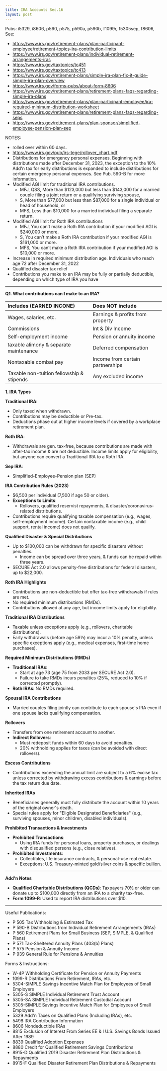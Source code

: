 ```yaml
---
title: IRA Accounts Sec.16
layout: post
---
```


Pubs: i5329, i8606, p560, p575, p590a, p590b, f1099r, f5305sep, f8606, 
See:
- https://www.irs.gov/retirement-plans/plan-participant-employee/retirement-topics-ira-contribution-limits
- https://www.irs.gov/retirement-plans/individual-retirement-arrangements-iras
- https://www.irs.gov/taxtopics/tc451
- https://www.irs.gov/taxtopics/tc413
- https://www.irs.gov/retirement-plans/simple-ira-plan-fix-it-guide-simple-ira-plan-overview
- https://www.irs.gov/forms-pubs/about-form-8606
- https://www.irs.gov/retirement-plans/retirement-plans-faqs-regarding-simple-ira-plans
- https://www.irs.gov/retirement-plans/plan-participant-employee/ira-required-minimum-distribution-worksheet
- https://www.irs.gov/retirement-plans/retirement-plans-faqs-regarding-seps
- https://www.irs.gov/retirement-plans/plan-sponsor/simplified-employee-pension-plan-sep

NOTES: 
- rolled over within 60 days. 
- https://www.irs.gov/pub/irs-tege/rollover_chart.pdf
- Distributions for emergency personal expenses. Beginning with distributions made after December 31, 2023, the exception to the 10% Add'n tax for early distributions is expanded to include distributions for certain emergency personal expenses. See Pub. 590-B for more information.
- Modified AGI limit for traditional IRA contributions.
  - MFJ, QSS, More than $123,000 but less than $143,000 for a married couple filing a joint return or a qualifying surviving spouse,
  - S, More than $77,000 but less than $87,000 for a single individual or head of household, or
  - MFS, Less than $10,000 for a married individual filing a separate return.
- Modified AGI limit for Roth IRA contributions
  - MFJ, You can’t make a Roth IRA contribution if your modified AGI is $240,000 or more.
  - S, You can’t make a Roth IRA contribution if your modified AGI is $161,000 or more.
  - MFS, You can’t make a Roth IRA contribution if your modified AGI is $10,000 or more.
- Increase in required minimum distribution age. Individuals who reach age 72 after December 31, 2022
- Qualified disaster tax relief
- Contributions you make to an IRA may be fully or partially deductible, depending on which type of IRA you have


---

**Q1. What contributions can I make to an IRA?**

|Includes (EARNED INCONE) | Does NOT include |
|:-|:-|
| Wages, salaries, etc. | Earnings & profits from property |
| Commissions | Int & Div Income |
| Self-employment income | Pension or annuity income |
| taxable alimony & separate maintenance | Deferred compensation |
| Nontaxable combat pay | Income from certain partnerships |
| Taxable non-tuition fellowship & stipends | Any excluded income |

**1. IRA Types**

**Traditional IRA**: 
- Only taxed when withdrawn. 
- Contributions may be deductible or Pre-tax.
- Deductions phase out at higher income levels if covered by a workplace retirement plan.

**Roth IRA**: 
- Withdrawals are gen. tax-free, because contributions are made with after-tax income & are not deductible. Income limits apply for eligibility, but anyone can convert a Traditional IRA to a Roth IRA.

**Sep  IRA**: 
- Simplified-Employee-Pension plan (SEP)

**IRA Contribution Rules (2023)**
- $6,500 per individual (7,500 if age 50 or older).
- **Exceptions to Limits**:
  - Rollovers, qualified reservist repayments, & disaster/coronavirus-related distributions.
- Contributions require qualifying taxable compensation (e.g., wages, self-employment income). Certain nontaxable income (e.g., child support, rental income) does not qualify.

**Qualified Disaster & Special Distributions**
- Up to $100,000 can be withdrawn for specific disasters without penalties.
  - Income can be spread over three years, & funds can be repaid within three years.
- SECURE Act 2.0 allows penalty-free distributions for federal disasters, up to $22,000.

**Roth IRA Highlights**
- Contributions are non-deductible but offer tax-free withdrawals if rules are met.
- No required minimum distributions (RMDs).
- Contributions allowed at any age, but income limits apply for eligibility.

**Traditional IRA Distributions**
- Taxable unless exceptions apply (e.g., rollovers, charitable distributions).
- Early withdrawals (before age 59½) may incur a 10% penalty, unless specific exceptions apply (e.g., medical expenses, first-time home purchases).

**Required Minimum Distributions (RMDs)**
- **Traditional IRAs**:
  - Start at age 73 (age 75 from 2033 per SECURE Act 2.0).
  - Failure to take RMDs incurs penalties (25%, reduced to 10% if corrected promptly).
- **Roth IRAs**: No RMDs required.

**Spousal IRA Contributions**
- Married couples filing jointly can contribute to each spouse's IRA even if one spouse lacks qualifying compensation.

**Rollovers**
- Transfers from one retirement account to another.
- **Indirect Rollovers**:
  - Must redeposit funds within 60 days to avoid penalties.
  - 20% withholding applies for taxes (can be avoided with direct rollovers).

**Excess Contributions**
- Contributions exceeding the annual limit are subject to a 6% excise tax unless corrected by withdrawing excess contributions & earnings before the tax return due date.

**Inherited IRAs**
- Beneficiaries generally must fully distribute the account within 10 years of the original owner's death.
- Special rules apply for "Eligible Designated Beneficiaries" (e.g., surviving spouses, minor children, disabled individuals).

**Prohibited Transactions & Investments**
- **Prohibited Transactions**:
  - Using IRA funds for personal loans, property purchases, or dealings with disqualified persons (e.g., close relatives).
- **Prohibited Investments**:
  - Collectibles, life insurance contracts, & personal-use real estate.
  - Exceptions: U.S. Treasury-minted gold/silver coins & specific bullion.

---

**Add'n Notes**
- **Qualified Charitable Distributions (QCDs)**: Taxpayers 70½ or older can donate up to $100,000 directly from an IRA to a charity tax-free.
- **Form 1099-R**: Used to report IRA distributions over $10.

---

Useful Publications:

- P 505 Tax Withholding & Estimated Tax  
- P 590-B Distributions from Individual Retirement Arrangements (IRAs)  
- P 560 Retirement Plans for Small Business (SEP, SIMPLE, & Qualified Plans)  
- P 571 Tax-Sheltered Annuity Plans (403(b) Plans)  
- P 575 Pension & Annuity Income  
- P 939 General Rule for Pensions & Annuities  

Forms & Instructions:

- W-4P Withholding Certificate for Pension or Annuity Payments  
- 1099-R Distributions From Retirement, IRAs, etc.  
- 5304-SIMPLE Savings Incentive Match Plan for Employees of Small Employers  
- 5305-S SIMPLE Individual Retirement Trust Account  
- 5305-SA SIMPLE Individual Retirement Custodial Account  
- 5305-SIMPLE Savings Incentive Match Plan for Employees of Small Employers  
- 5329 Add'n Taxes on Qualified Plans (Including IRAs), etc.
- 5498 IRA Contribution Information  
- 8606 Nondeductible IRAs  
- 8815 Exclusion of Interest From Series EE & I U.S. Savings Bonds Issued After 1989  
- 8839 Qualified Adoption Expenses  
- 8880 Credit for Qualified Retirement Savings Contributions  
- 8915-D Qualified 2019 Disaster Retirement Plan Distributions & Repayments  
- 8915-F Qualified Disaster Retirement Plan Distributions & Repayments  

